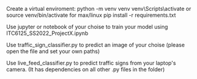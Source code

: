 Create a virtual enviroment:
   python -m venv venv
   venv\Scripts\activate   or source venv/bin/activate for max/linux
   pip install -r requirements.txt

Use jupyter or notebook of your choise to train your model using ITC6125_SS2022_ProjectX.ipynb

Use traffic_sign_classifier.py to predict an image of your choise
(please open the file and set your own paths)

Use live_feed_classifier.py to predict traffic signs from your laptop's camera.
(It has dependencies on all other .py files in the folder)
